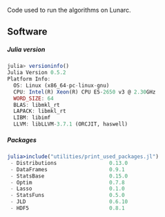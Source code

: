 Code used to run the algorithms on Lunarc.

## Software

##### Julia version  

```julia
julia> versioninfo()
Julia Version 0.5.2
Platform Info:
  OS: Linux (x86_64-pc-linux-gnu)
  CPU: Intel(R) Xeon(R) CPU E5-2650 v3 @ 2.30GHz
  WORD_SIZE: 64
  BLAS: libmkl_rt
  LAPACK: libmkl_rt
  LIBM: libimf
  LLVM: libLLVM-3.7.1 (ORCJIT, haswell)
```

##### Packages

```julia 
julia>include("utilities/print_used_packages.jl")
 - Distributions                 0.13.0
 - DataFrames                    0.9.1
 - StatsBase                     0.15.0
 - Optim                         0.7.8
 - Lasso                         0.1.0
 - StatsFuns                     0.5.0
 - JLD                           0.6.10
 - HDF5                          0.8.1

```

